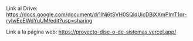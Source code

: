 Link al Drive: 
https://docs.google.com/document/d/1lNj6tSVH0SQldUicDBjXXmPImT1qr-rylwEeEWdYuUM/edit?usp=sharing

Link a la página web:
 https://proyecto-dise-o-de-sistemas.vercel.app/
